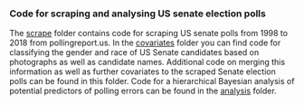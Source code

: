 ### Code for scraping and analysing US senate election polls

The [scrape](https://github.com/SinaMaria412/predictors_of_polling_errors/tree/master/us_senate/scrape) folder contains code for scraping US senate polls from 1998 to 2018 from pollingreport.us.
In the [covariates](https://github.com/SinaMaria412/predictors_of_polling_errors/tree/master/us_senate/covariates) folder you can find code for classifying the gender and race of US Senate candidates based on photographs as well as candidate names. Additional code on merging this information as well as further covariates to the scraped Senate election polls can be found in this folder.
Code for a hierarchical Bayesian analysis of potential predictors of polling errors can be found in the [analysis](https://github.com/SinaMaria412/predictors_of_polling_errors/tree/master/us_senate/analysis) folder.


